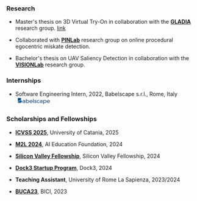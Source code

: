 ### Research
- Master's thesis on 3D Virtual Try-On in collaboration with the <a href='https://gladia.di.uniroma1.it/' target="_blank"><strong>GLADIA</strong></a> research group. <a href='https://github.com/Andreus00/Master-Thesis' target='_blank'>link</a>

- Collaborated with <a href='https://www.pinlab.org/' target="_blank"><strong>PINLab</strong></a> research group on online procedural egocentric miskate detection.

- Bachelor's thesis on UAV Saliency Detection in collaboration with the <a href='https://visionlab.di.uniroma1.it/' target="_blank"><strong>VISIONLab</strong></a> research group.

### Internships

- Software Engineering Intern, 2022, Babelscape s.r.l., Rome, Italy <a><img src='./static/assets/img/babelscape.png' width='20%'></img></a>

### Scholarships and Fellowships

- <a href='https://icvss.dmi.unict.it/icvss2025/' target="_blank"><strong>ICVSS 2025</strong></a>, University of Catania, 2025

- <a href='https://www.m2lschool.org/' target="_blank"><strong>M2L 2024</strong></a>, AI Education Foundation, 2024

- <a href='https://www.siliconvalleyfellowship.com/' target="_blank"><strong>Silicon Valley Fellowship</strong></a>, Silicon Valley Fellowship, 2024

- <a href='https://www.dock3.it/en/home-en/' target="_blank"><strong>Dock3 Startup Program</strong></a>, Dock3, 2024

- <strong>Teaching Assistant</strong></a>, University of Rome La Sapienza, 2023/2024

- <a href='https://buca23.bici.events/' target="_blank"><strong>BUCA23</strong></a>, BICI, 2023
